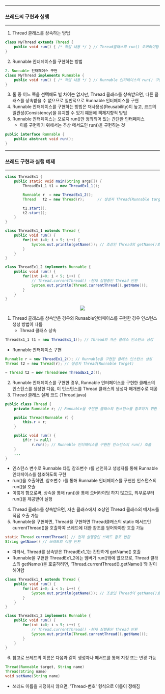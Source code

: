 -----
### 쓰레드의 구현과 실행
-----
1. Thread 클래스를 상속하는 방법
```java
class MyThread extends Thread {
    public void run() { /* 작업 내용 */ } // Thread클래스의 run() 오버라이딩
}
```

2. Runnable 인터페이스를 구현하는 방법
```java
2. Runnable 인터페이스 구현
class MyThread implements Runnable {
    public void run() { /* 작업 내용 */ } // Runnable 인터페이스의 run() 구현
}
```

3. 둘 중 어느 쪽을 선택해도 별 차이는 없지만, Thread 클래스를 상속받으면, 다른 클래스를 상속받을 수 없으므로 일반적으로 Runnable 인터페이스를 구현
4. Runnable 인터페이스를 구현하는 방법은 재사용성(Reusability)이 높고, 코드의 일관성(Consistency)을 유지할 수 있기 떄문에 객체지향적 방법
5. Runnable 인터페이스는 오로지 run()만 정의되어 있는 간단한 인터페이스
   - 이를 구현하기 위해서는 추상 메서드인 run()을 구현하는 것
```java
public interface Runnable {
    public abstract void run();
}
```

-----
### 쓰레드 구현과 실행 예제
-----
```java
class ThreadEx1 {
	public static void main(String args[]) {
		ThreadEx1_1 t1 = new ThreadEx1_1();

		Runnable r  = new ThreadEx1_2();
		Thread   t2 = new Thread(r);	  // 생성자 Thread(Runnable target)

		t1.start();
		t2.start();
	}
}

class ThreadEx1_1 extends Thread {
	public void run() {
		for(int i=0; i < 5; i++) {
			System.out.println(getName()); // 조상인 Thread의 getName()호출
		}
	}
}

class ThreadEx1_2 implements Runnable {
	public void run() {
		for(int i=0; i < 5; i++) {
			// Thread.currentThread() -현재 실행중인 Thread 반환
		    System.out.println(Thread.currentThread().getName());
		}
	}
}
```
<div align="center">
<img src="https://github.com/sooyounghan/Java/assets/34672301/babf4e57-b178-47ea-bd82-b6f5807d2d44">
</div>

1. Thread 클래스를 상속받은 경우와 Runaable인터페이스를 구현한 경우 인스턴스 생성 방법이 다름
   - Thread 클래스 상속
```java
ThreadEx1_1 t1 = new ThreadEx1_1(); // Thread의 자손 클래스 인스턴스 생성
```

   - Runnable 인터페이스 구현
```java
Runnable r = new ThreadEx1_2(); // Runnable을 구현한 클래스 인스턴스 생성
Thread t2 = new Thread(r); // 생성자 Thread(Runnable Target)

= Thread t2 = new Thread(new ThreadEx1_2());
```

2. Runnable 인터페이스를 구현한 경우, Runnable 인터페이스를 구현한 클래스의 인스턴스를 생성한 다음, 이 인스턴스를 Thread 클래스의 생성자 매개변수로 제공
3. Thread 클래스 실제 코드 (Thread.java)
```java
public class Thread {
    private Runnable r; // Runnable을 구현한 클래스의 인스턴스를 참조하기 위한 변수

    public Thread(Runnable r) {
        this.r = r;
    }

    public void run() {
        if(r != null)
            r.run(); // Runnable 인터페이스를 구현한 인스턴스의 run() 호출
    }
    ...
}
```
   - 인스턴스 변수로 Runnable 타입 참조변수 r를 선언하고 생성자를 통해 Runnable 인터페이스를 참조하도록 구현
   - run()을 호출하면, 참조변수 r를 통해 Runnable 인터페이스를 구현한 인스턴스의 run()을 호출
   - 이렇게 함으로써, 상속을 통해 run()을 통해 오버라이딩 하지 않고도, 외부로부터 run()을 제공받아 실행

4. Thread 클래스를 상속받으면, 자손 클래스에서 조상인 Thread 클래스의 메서드를 직접 호출 가능
5. Runnable을 구현하면, Thread을 구현하면 Thread클래스의 static 메서드인 currentThread()을 호출하여 쓰레드에 대한 참조를 얻어와야만 호출 가능
```java
static Thread currentThread() // 현재 실행중인 쓰레드 참조 반환
String getName() // 쓰레드의 이름 반환
````
  - 따라서, Thread를 상속받은 ThreadEx1_1는 간단하게 getName() 호출
  - Runnable을 구현한 ThreadEx1_2에는 멤버가 run()밖에 없으므로, Thread 클래스의 getName()을 호출하려면, 'Thread.currentThread().getName()'와 같이 해야함

```java
class ThreadEx1_1 extends Thread {
	public void run() {
		for(int i=0; i < 5; i++) {
			System.out.println(getName()); // 조상인 Thread의 getName()호출
		}
	}
}

class ThreadEx1_2 implements Runnable {
	public void run() {
		for(int i=0; i < 5; i++) {
			// Thread.currentThread() -현재 실행중인 Thread 반환
		    System.out.println(Thread.currentThread().getName());
		}
	}
}
```

6. 참고로 쓰레드의 이름은 다음과 같이 생성자나 메서드를 통해 지정 또는 변경 가능
```java
Thread(Runnable target, String name)
Thread(String name)
void setName(String name)
```
  - 쓰레드 이름을 지정하지 않으면, 'Thread-번호' 형식으로 이름이 정해짐
